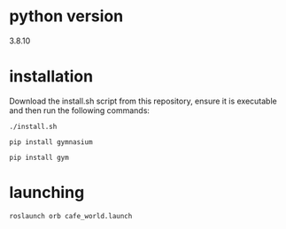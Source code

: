 # python version
3.8.10

# installation
Download the install.sh script from this repository, ensure it is executable and then run the following commands:

```./install.sh```

```pip install gymnasium```

```pip install gym```

# launching
```roslaunch orb cafe_world.launch```

